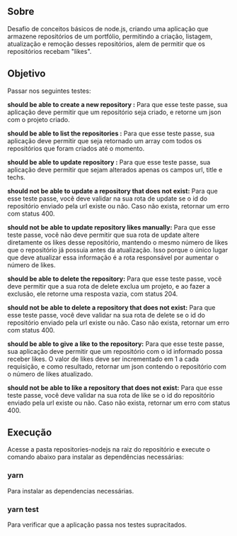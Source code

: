 ## Sobre

Desafio de conceitos básicos de node.js, criando uma aplicação que armazene repositórios de um portfólio, permitindo a criação, listagem, atualização e remoção desses repositórios, alem de permitir que os repositórios recebam "likes".

## Objetivo

Passar nos seguintes testes:

**should be able to create a new repository :** Para que esse teste passe, sua aplicação deve permitir que um repositório seja criado, e retorne um json com o projeto criado.

**should be able to list the repositories :** Para que esse teste passe, sua aplicação deve permitir que seja retornado um array com todos os repositórios que foram criados até o momento.

**should be able to update repository :** Para que esse teste passe, sua aplicação deve permitir que sejam alterados apenas os campos url, title e techs.

**should not be able to update a repository that does not exist:** Para que esse teste passe, você deve validar na sua rota de update se o id do repositório enviado pela url existe ou não. Caso não exista, retornar um erro com status 400.

**should not be able to update repository likes manually:** Para que esse teste passe, você não deve permitir que sua rota de update altere diretamente os likes desse repositório, mantendo o mesmo número de likes que o repositório já possuia antes da atualização. Isso porque o único lugar que deve atualizar essa informação é a rota responsável por aumentar o número de likes.

**should be able to delete the repository:** Para que esse teste passe, você deve permitir que a sua rota de delete exclua um projeto, e ao fazer a exclusão, ele retorne uma resposta vazia, com status 204.

**should not be able to delete a repository that does not exist:** Para que esse teste passe, você deve validar na sua rota de delete se o id do repositório enviado pela url existe ou não. Caso não exista, retornar um erro com status 400.

**should be able to give a like to the repository:** Para que esse teste passe, sua aplicação deve permitir que um repositório com o id informado possa receber likes. O valor de likes deve ser incrementado em 1 a cada requisição, e como resultado, retornar um json contendo o repositório com o número de likes atualizado.

**should not be able to like a repository that does not exist:** Para que esse teste passe, você deve validar na sua rota de like se o id do repositório enviado pela url existe ou não. Caso não exista, retornar um erro com status 400.

## Execução

Acesse a pasta repositories-nodejs na raiz do repositório e execute o comando abaixo para instalar as dependências necessárias:

### yarn

Para instalar as dependencias necessárias.

### yarn test

Para verificar que a aplicação passa nos testes supracitados.



